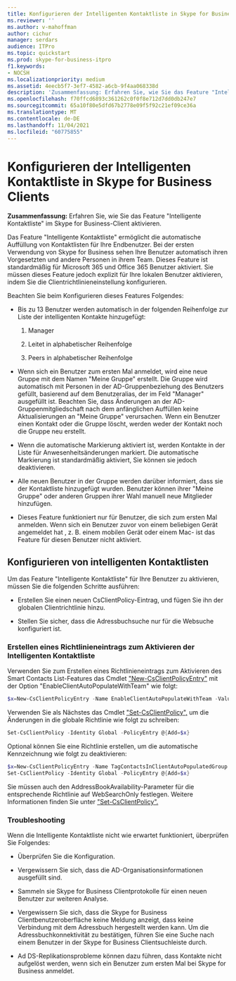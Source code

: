```yaml
---
title: Konfigurieren der Intelligenten Kontaktliste in Skype for Business Clients
ms.reviewer: ''
ms.author: v-mahoffman
author: cichur
manager: serdars
audience: ITPro
ms.topic: quickstart
ms.prod: skype-for-business-itpro
f1.keywords:
- NOCSH
ms.localizationpriority: medium
ms.assetid: 4eecb5f7-3ef7-4582-a6cb-9f4aa068338d
description: 'Zusammenfassung: Erfahren Sie, wie Sie das Feature "Intelligente Kontaktliste" im Skype for Business-Client aktivieren.'
ms.openlocfilehash: f70ffcd6893c361262c0f0f8e712d7dd0db247e7
ms.sourcegitcommit: 65a10f80e5dfd67b2778e09f5f92c21ef09ce36a
ms.translationtype: MT
ms.contentlocale: de-DE
ms.lasthandoff: 11/04/2021
ms.locfileid: "60775855"
---
```

# <a name="configure-smart-contacts-list-in-skype-for-business-clients"></a>Konfigurieren der Intelligenten Kontaktliste in Skype for Business Clients

**Zusammenfassung:** Erfahren Sie, wie Sie das Feature "Intelligente Kontaktliste" im Skype for Business-Client aktivieren.

Das Feature "Intelligente Kontaktliste" ermöglicht die automatische Auffüllung von Kontaktlisten für Ihre Endbenutzer. Bei der ersten Verwendung von Skype for Business sehen Ihre Benutzer automatisch ihren Vorgesetzten und andere Personen in ihrem Team. Dieses Feature ist standardmäßig für Microsoft 365 und Office 365 Benutzer aktiviert. Sie müssen dieses Feature jedoch explizit für Ihre lokalen Benutzer aktivieren, indem Sie die Clientrichtlinieneinstellung konfigurieren.

Beachten Sie beim Konfigurieren dieses Features Folgendes:

- Bis zu 13 Benutzer werden automatisch in der folgenden Reihenfolge zur Liste der intelligenten Kontakte hinzugefügt:

  1. Manager

  2. Leitet in alphabetischer Reihenfolge

  3. Peers in alphabetischer Reihenfolge

- Wenn sich ein Benutzer zum ersten Mal anmeldet, wird eine neue Gruppe mit dem Namen "Meine Gruppe" erstellt. Die Gruppe wird automatisch mit Personen in der AD-Gruppenbeziehung des Benutzers gefüllt, basierend auf dem Benutzeralias, der im Feld "Manager" ausgefüllt ist. Beachten Sie, dass Änderungen an der AD-Gruppenmitgliedschaft nach dem anfänglichen Auffüllen keine Aktualisierungen an "Meine Gruppe" verursachen. Wenn ein Benutzer einen Kontakt oder die Gruppe löscht, werden weder der Kontakt noch die Gruppe neu erstellt. 

- Wenn die automatische Markierung aktiviert ist, werden Kontakte in der Liste für Anwesenheitsänderungen markiert. Die automatische Markierung ist standardmäßig aktiviert, Sie können sie jedoch deaktivieren. 

- Alle neuen Benutzer in der Gruppe werden darüber informiert, dass sie der Kontaktliste hinzugefügt wurden. Benutzer können ihrer "Meine Gruppe" oder anderen Gruppen ihrer Wahl manuell neue Mitglieder hinzufügen.

- Dieses Feature funktioniert nur für Benutzer, die sich zum ersten Mal anmelden. Wenn sich ein Benutzer zuvor von einem beliebigen Gerät angemeldet hat , z. B. einem mobilen Gerät oder einem Mac- ist das Feature für diesen Benutzer nicht aktiviert.

## <a name="configure-smart-contacts-list"></a>Konfigurieren von intelligenten Kontaktlisten

Um das Feature "Intelligente Kontaktliste" für Ihre Benutzer zu aktivieren, müssen Sie die folgenden Schritte ausführen: 

- Erstellen Sie einen neuen CsClientPolicy-Eintrag, und fügen Sie ihn der globalen Clientrichtlinie hinzu. 

- Stellen Sie sicher, dass die Adressbuchsuche nur für die Websuche konfiguriert ist.

### <a name="create-a-policy-entry-to-enable-smart-contacts-list"></a>Erstellen eines Richtlinieneintrags zum Aktivieren der Intelligenten Kontaktliste

Verwenden Sie zum Erstellen eines Richtlinieneintrags zum Aktivieren des Smart Contacts List-Features das Cmdlet ["New-CsClientPolicyEntry"](/powershell/module/skype/new-csclientpolicyentry?view=skype-ps) mit der Option "EnableClientAutoPopulateWithTeam" wie folgt:

```powershell
$x=New-CsClientPolicyEntry -Name EnableClientAutoPopulateWithTeam -Value $True
```

Verwenden Sie als Nächstes das Cmdlet ["Set-CsClientPolicy",](/powershell/module/skype/set-csclientpolicy?view=skype-ps) um die Änderungen in die globale Richtlinie wie folgt zu schreiben:

```powershell
Set-CsClientPolicy -Identity Global -PolicyEntry @{Add=$x}
```

Optional können Sie eine Richtlinie erstellen, um die automatische Kennzeichnung wie folgt zu deaktivieren:

```powershell
$x=New-CsClientPolicyEntry -Name TagContactsInClientAutoPopulatedGroup -Value $False
Set-CsClientPolicy -Identity Global -PolicyEntry @{Add=$x}
```

Sie müssen auch den AddressBookAvailability-Parameter für die entsprechende Richtlinie auf WebSearchOnly festlegen. Weitere Informationen finden Sie unter ["Set-CsClientPolicy".](/powershell/module/skype/set-csclientpolicy?view=skype-ps) 

### <a name="troubleshoot"></a>Troubleshooting

Wenn die Intelligente Kontaktliste nicht wie erwartet funktioniert, überprüfen Sie Folgendes:

- Überprüfen Sie die Konfiguration. 

- Vergewissern Sie sich, dass die AD-Organisationsinformationen ausgefüllt sind.

- Sammeln sie Skype for Business Clientprotokolle für einen neuen Benutzer zur weiteren Analyse.

- Vergewissern Sie sich, dass die Skype for Business Clientbenutzeroberfläche keine Meldung anzeigt, dass keine Verbindung mit dem Adressbuch hergestellt werden kann. Um die Adressbuchkonnektivität zu bestätigen, führen Sie eine Suche nach einem Benutzer in der Skype for Business Clientsuchleiste durch.

- Ad DS-Replikationsprobleme können dazu führen, dass Kontakte nicht aufgelöst werden, wenn sich ein Benutzer zum ersten Mal bei Skype for Business anmeldet.